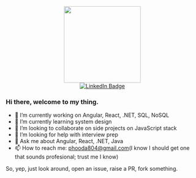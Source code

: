 <div id="header" align="center">
  <img src="https://media.giphy.com/media/v1.Y2lkPTc5MGI3NjExcTBudWgyNjR4d3B4cWpnMGV0YzdyMXV6Y3hiNGZsa3g1dmpmenlxNCZlcD12MV9pbnRlcm5hbF9naWZfYnlfaWQmY3Q9cw/eg4q8ka6zQuQ2qgKwe/giphy.gif" width="200"/>
</div>
<div id="badges" align="center">
  <a href="https://www.linkedin.com/in/parikshit-hooda">
    <img src="https://img.shields.io/badge/LinkedIn-blue?style=for-the-badge&logo=linkedin&logoColor=white" alt="LinkedIn Badge"/>
  </a>
</div>

### Hi there, welcome to my thing.

- 🔭 I’m currently working on Angular, React, .NET, SQL, NoSQL
- 🌱 I’m currently learning system design
- 👯 I’m looking to collaborate on side projects on JavaScript stack
- 🤔 I’m looking for help with interview prep
- 💬 Ask me about Angular, React, .NET, Java
- 📫 How to reach me: phooda804@gmail.com(I know I should get one that sounds profesional; trust me I know)

So, yep, just look around, open an issue, raise a PR, fork something. 

